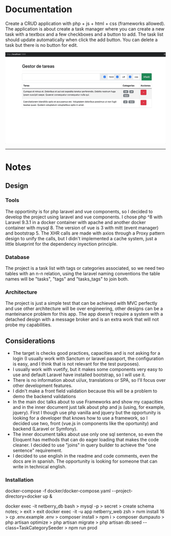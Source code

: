 # Documentation
Create a CRUD application with php + js + html + css (frameworks allowed). The application is
about create a task manager where you can create a new task with a textbox and a few checkboxes
and a button to add. The task list should update automatically when click the add button. You
can delete a task but there is no button for edit.

![Demo](./storage/docs/demo.gif)

---
# Notes
## Design

### Tools
The opportinity is for php laravel and vue components, so I decided to develop the project using
laravel and vue components. I chose php ^8 with Laravel 9.3.1 in a docker container with
apache and another docker container with mysql 8.
The version of vue is 3 with mitt (event manager) and bootstrap 5. The XHR calls are
made with axios through a Proxy pattern design to unify the calls, but I didn't implemented a cache system, just a little blueprint for the dependency inyection principle.

### Database
The project is a task list with tags or categories associated, so we need two tables with an n-n
relation, using the laravel naming conventions the table names will be "tasks", "tags" and
"tasks_tags" to join both.

### Architecture
The project is just a simple test that can be achieved with MVC perfectly and use other
architecture will be over engineering, other designs can be a manteinance problem for this app.
The app doesn't require a system with a detached design with a message broker and is an extra
work that will not probe my capabilities.

## Considerations
- The target is checks good practices, capacities and is not asking for a login (I usually
  work with Sanctum or laravel passport, the configuration is easy, and I think that is not relevant for the test
  purposes).
- I usually work with vuetify, but it makes some components very easy to use and default Laravel
  have installed bootstrap, so I will use it.
- There is no information about ui/ux, translations or SPA, so I'll focus over other development
  features.
- I didn't make a front field validation because this will be a problem to demo the backend validations
- In the main doc talks about to use Frameworks and show my capacities and in the inner document
  just talk about php and js (using, for example, jquery). First I though use php vanilla and jquery
  but the opportunity is looking for a developer that knows how to use a framework, so I decided
  use two, front (vue.js in components like the oportunity) and backend (Laravel or Symfony).
- The inner document talks about use only one sql sentence, so even the Eloquent has methods that
  can do eager loading that makes the code cleaner. I decided to use "joins" in query builder
  to achieve the "one sentence" requirement.
- I decided to use english in the readme and code comments, even the docs are in spanish.
  The opportunity is looking for someone that can write in technical english.

### Installation
docker-compose -f docker/docker-compose.yaml --project-directory=docker up &

docker exec -it netberry_db bash
    > mysql -p
        > secret
        > create schema notes;
        > exit
    > exit
docker exec -it -u app netberry_web zsh
    > nvm install 16
    > cp .env.example .env
    > composer install
    > npm i
    > composer dumpauto
    > php artisan optimize
    > php artisan migrate
    > php artisan db:seed --class=TaskCategorySeeder
    > npm run prod
